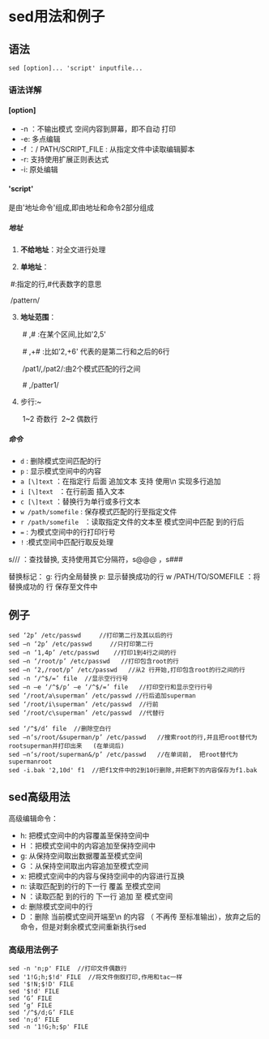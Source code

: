 # sed用法和例子

## 语法

```
sed [option]... 'script' inputfile...
```

### 语法详解

#### **[option]**

- -n ：不输出模式 空间内容到屏幕，即不自动 打印
- -e:  多点编辑
- -f ：/ PATH/SCRIPT_FILE :  从指定文件中读取编辑脚本
- -r:  支持使用扩展正则表达式
- -i: 原处编辑


#### **'script'**

是由'地址命令'组成,即由地址和命令2部分组成

##### **地址**

1. **不给地址**：对全文进行处理

2.   **单地址**：

   ​             \#:指定的行,\#代表数字的意思

   ​             /pattern/

3. **地址范围**：

   ​            \# ,\#  :在某个区间,比如'2,5'

   ​            \# ,+\# :比如'2,+6' 代表的是第二行和之后的6行

   ​            /pat1/,/pat2/:由2个模式匹配的行之间

   ​            \# ,/patter1/

4. 步行:~

   ​         1~2  奇数行
   ​         2~2  偶数行


##### **命令**              

- `d` :  删除模式空间匹配的行
- `p` :  显示模式空间中的内容
- `a [\]text`  ：在指定行 后面 追加文本 支持 使用\n 实现多行追加
- `i [\]text ` ：在行前面 插入文本
- `c [\]text` ：替换行为单行或多行文本
- `w /path/somefile` :  保存模式匹配的行至指定文件
- `r /path/somefile ` ：读取指定文件的文本至 模式空间中匹配 到的行后
- `=` :  为模式空间中的行打印行号
- `!` :模式空间中匹配行取反处理



 s/// ：查找替换, 支持使用其它分隔符，s@@@ ，s\#\#\# 

替换标记：
g:  行内全局替换
p:  显示替换成功的行
w  /PATH/TO/SOMEFILE ：将替换成功的 行 保存至文件中

## 例子

```
sed ‘2p’ /etc/passwd     //打印第二行及其以后的行
sed –n ‘2p’ /etc/passwd     //只打印第二行
sed –n ‘1,4p’ /etc/passwd    //打印1到4行之间的行
sed –n ‘/root/p’ /etc/passwd   //打印包含root的行
sed –n ‘2,/root/p’ /etc/passwd   //从2 行开始,打印包含root的行之间的行  
sed -n ‘/^$/=’ file  //显示空行行号
sed –n –e ‘/^$/p’ –e ‘/^$/=’ file   //打印空行和显示空行行号
sed ‘/root/a\superman’ /etc/passwd //行后追加superman
sed ‘/root/i\superman’ /etc/passwd  //行前
sed ‘/root/c\superman’ /etc/passwd  //代替行

sed ‘/^$/d’ file  //删除空白行
sed –n‘s/root/&superman/p’ /etc/passwd   //搜索root的行,并且把root替代为rootsuperman并打印出来   (在单词后)
sed –n‘s/root/superman&/p’ /etc/passwd   //在单词前,  把root替代为supermanroot
sed -i.bak '2,10d' f1  //把f1文件中的2到10行删除,并把剩下的内容保存为f1.bak
```



## sed高级用法

高级编辑命令：

- h:  把模式空间中的内容覆盖至保持空间中
- H ：把模式空间中的内容追加至保持空间中
- g:  从保持空间取出数据覆盖至模式空间
- G ：从保持空间取出内容追加至模式空间
- x:  把模式空间中的内容与保持空间中的内容进行互换
- n:  读取匹配到的行的下一行 覆盖 至模式空间
- N ：读取匹配 到的行的 下一行 追加 至 模式空间
- d:  删除模式空间中的行
- D ：删除 当前模式空间开端至\n 的内容 （ 不再传 至标准输出），放弃之后的命令，但是对剩余模式空间重新执行sed

### 高级用法例子

```
sed -n 'n;p' FILE  //打印文件偶数行
sed '1!G;h;$!d' FILE  //将文件倒叙打印,作用和tac一样
sed '$!N;$!D' FILE
sed '$!d' FILE
sed ‘G’ FILE
sed ‘g’ FILE
sed ‘/^$/d;G’ FILE
sed 'n;d' FILE
sed -n '1!G;h;$p' FILE
```









